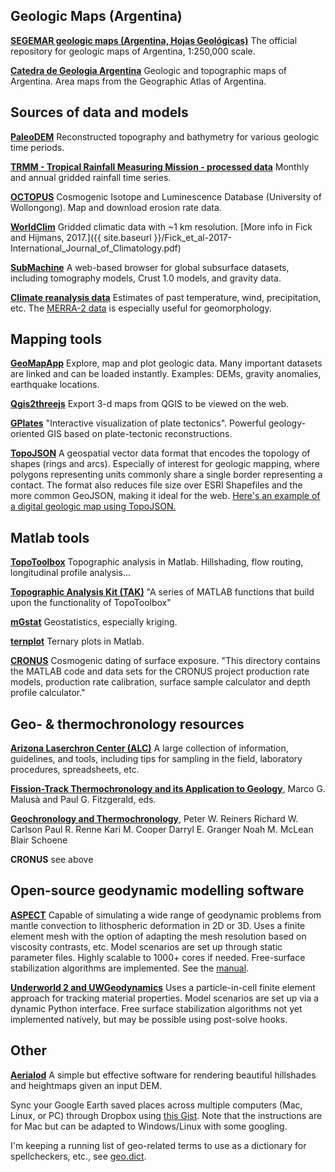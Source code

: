 ## Geologic Maps (Argentina)

**[SEGEMAR geologic maps (Argentina, Hojas Geológicas)](http://repositorio.segemar.gov.ar/handle/308849217/69)** The official repository for geologic maps of Argentina, 1:250,000 scale.

**[Catedra de Geologia Argentina](http://www.criba.edu.ar/geolarg/topograficas.html)** Geologic and topographic maps of Argentina. Area maps from the Geographic Atlas of Argentina.

## Sources of data and models

**[PaleoDEM](http://www.earthbyte.org/paleodem-resource-scotese-and-wright-2018/)** Reconstructed topography and bathymetry for various geologic time periods.

**[TRMM - Tropical Rainfall Measuring Mission - processed data](http://www.geog.ucsb.edu/~bodo/TRMM/)** Monthly and annual gridded rainfall time series.

**[OCTOPUS](https://earth.uow.edu.au/)** Cosmogenic Isotope and Luminescence Database (University of Wollongong). Map and download erosion rate data.

**[WorldClim](http://www.worldclim.org/)** Gridded climatic data with ~1 km resolution. [More info in Fick and Hijmans, 2017.]({{ site.baseurl }}/Fick_et_al-2017-International_Journal_of_Climatology.pdf)

**[SubMachine](https://www.earth.ox.ac.uk/~smachine/cgi/index.php)** A web-based browser for global subsurface datasets, including tomography models, Crust 1.0 models, and gravity data.

**[Climate reanalysis data](https://fluid.nccs.nasa.gov/reanalysis/)** Estimates of past temperature, wind, precipitation, etc. The [MERRA-2 data](https://gmao.gsfc.nasa.gov/reanalysis/MERRA-2/data_access/) is especially useful for geomorphology.

## Mapping tools

**[GeoMapApp](http://www.geomapapp.org/)** Explore, map and plot geologic data. Many important datasets are linked and can be loaded instantly. Examples: DEMs, gravity anomalies, earthquake locations.

**[Qgis2threejs](https://github.com/minorua/Qgis2threejs)** Export 3-d maps from QGIS to be viewed on the web.

**[GPlates](https://www.gplates.org/)** "Interactive visualization of plate tectonics". Powerful geology-oriented GIS based on plate-tectonic reconstructions.

**[TopoJSON](https://github.com/topojson/topojson)** A geospatial vector data format that encodes the topology of shapes (rings and arcs). Especially of interest for geologic mapping, where polygons representing units commonly share a single border representing a contact. The format also reduces file size over ESRI Shapefiles and the more common GeoJSON, making it ideal for the web. [Here's an example of a digital geologic map using TopoJSON.](http://bl.ocks.org/rclark/5779893)

## Matlab tools

**[TopoToolbox](https://topotoolbox.wordpress.com/)** Topographic analysis in Matlab. Hillshading, flow routing, longitudinal profile analysis...

**[Topographic Analysis Kit (TAK)](https://github.com/amforte/Topographic-Analysis-Kit)** "A series of MATLAB functions that build upon the functionality of TopoToolbox"

**[mGstat](http://mgstat.sourceforge.net/)** Geostatistics, especially kriging.

**[ternplot](https://www.mathworks.com/matlabcentral/fileexchange/2299-alchemyst-ternplot)** Ternary plots in Matlab.

**[CRONUS](https://bitbucket.org/cronusearth/cronus-calc/src/master/)** Cosmogenic dating of surface exposure. "This directory contains the MATLAB code and data sets for the CRONUS project production rate models, production rate calibration, surface sample calculator and depth profile calculator."

## Geo- & thermochronology resources

**[Arizona Laserchron Center (ALC)](https://sites.google.com/a/laserchron.org/laserchron/home)** A large collection of information, guidelines, and tools, including tips for sampling in the field, laboratory procedures, spreadsheets, etc.

**[Fission-Track Thermochronology and its Application to Geology](https://link.springer.com/book/10.1007/978-3-319-89421-8)**, Marco G.  Malusà and Paul G. Fitzgerald, eds.

**[Geochronology and Thermochronology](https://onlinelibrary.wiley.com/doi/book/10.1002/9781118455876)**, Peter W. Reiners Richard W. Carlson Paul R. Renne Kari M. Cooper Darryl E. Granger Noah M. McLean Blair Schoene

**CRONUS** see above

## Open-source geodynamic modelling software

**[ASPECT](https://github.com/geodynamics/aspect)** Capable of simulating a wide range of geodynamic problems from mantle convection to lithospheric deformation in 2D or 3D. Uses a finite element mesh with the option of adapting the mesh resolution based on viscosity contrasts, etc. Model scenarios are set up through static parameter files. Highly scalable to 1000+ cores if needed. Free-surface stabilization algorithms are implemented. See the [manual](http://www.math.clemson.edu/~heister/manual.pdf).

**[Underworld 2 and UWGeodynamics](https://github.com/underworldcode/UWGeodynamics)** Uses a particle-in-cell finite element approach for tracking material properties. Model scenarios are set up via a dynamic Python interface. Free surface stabilization algorithms not yet implemented natively, but may be possible using post-solve hooks.

## Other

**[Aerialod](https://ephtracy.github.io/index.html?page=aerialod)** A simple but effective software for rendering beautiful hillshades and heightmaps given an input DEM.

Sync your Google Earth saved places across multiple computers (Mac, Linux, or PC) through Dropbox using [this Gist](https://gist.github.com/mitchellmcm27/e7b0b5203eb25627ab772ef7bbbab7e7). Note that the instructions are for Mac but can be adapted to Windows/Linux with some googling.

I'm keeping a running list of geo-related terms to use as a dictionary for spellcheckers, etc., see [geo.dict](https://raw.githubusercontent.com/mitchellmcm27/tectonic-geomorphology-resources/master/geo.dict).
